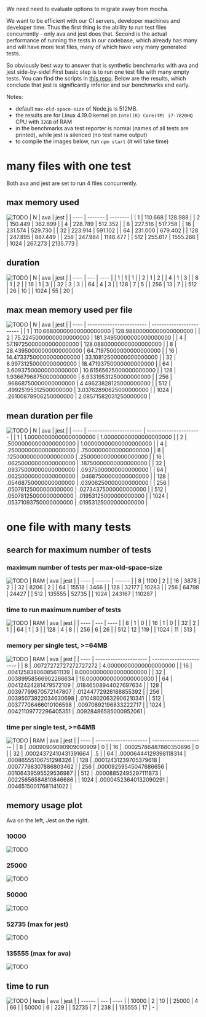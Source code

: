 We need need to evaluate options to migrate away from mocha.

We want to be efficient with our CI servers, developer machines and developer time.
Thus the first thing is the ability to run test files concurrently - only ava and jest does that.
Second is the actual performance of running the tests in our codebase, which already has many and will have more test files, many of which have very many generated tests.

So obviously best way to answer that is synthetic benchmarks with ava and jest side-by-side!
First basic step is to run one test file with many empty tests.
You can find the scripts in [this repo](todo).
Below are the results, which conclude that jest is significantly inferior and our benchmarks end early.

Notes:
* default `max-old-space-size` of Node.js is 512MB.
* the results are for Linux 4.19.0 kernel on `Intel(R) Core(TM) i7-7820HQ` CPU with `32GB` of RAM
* in the benchmarks ava test reporter is normal (names of all tests are printed), while jest is silenced (no test name output)
* to compile the images below, run `npm start` (it will take time)

# many files with one test

Both ava and jest are set to run 4 files concurrently.

## max memory used

![TODO](memory.png)
| N    | ava     | jest     |
| ---- | ------- | -------- |
| 1    | 110.668 | 128.988  |
| 2    | 150.449 | 362.699  |
| 4    | 228.789 | 512.352  |
| 8    | 227.516 | 517.758  |
| 16   | 231.574 | 529.730  |
| 32   | 223.914 | 591.102  |
| 64   | 231.000 | 679.402  |
| 128  | 247.895 | 887.449  |
| 256  | 247.984 | 1148.477 |
| 512  | 255.617 | 1555.266 |
| 1024 | 267.273 | 2135.773 |

## duration

![TODO](multifile-duration.png)
| N    | ava | jest |
| ---- | --- | ---- |
| 1    | 1   | 1    |
| 2    | 1   | 2    |
| 4    | 1   | 3    |
| 8    | 1   | 2    |
| 16   | 1   | 3    |
| 32   | 3   | 3    |
| 64   | 4   | 3    |
| 128  | 7   | 5    |
| 256  | 13  | 7    |
| 512  | 26  | 10   |
| 1024 | 55  | 20   |

## max mean memory used per file

![TODO](memory-per-file.png)
| N    | ava                      | jest                     |
| ---- | ------------------------ | ------------------------ |
| 1    | 110.66800000000000000000 | 128.98800000000000000000 |
| 2    | 75.22450000000000000000  | 181.34950000000000000000 |
| 4    | 57.19725000000000000000  | 128.08800000000000000000 |
| 8    | 28.43950000000000000000  | 64.71975000000000000000  |
| 16   | 14.47337500000000000000  | 33.10812500000000000000  |
| 32   | 6.99731250000000000000   | 18.47193750000000000000  |
| 64   | 3.60937500000000000000   | 10.61565625000000000000  |
| 128  | 1.93667968750000000000   | 6.93319531250000000000   |
| 256  | .96868750000000000000    | 4.48623828125000000000   |
| 512  | .49925195312500000000    | 3.03762890625000000000   |
| 1024 | .26100878906250000000    | 2.08571582031250000000   |

## mean duration per file

![TODO](time-per-file.png)
| N    | ava                    | jest                   |
| ---- | ---------------------- | ---------------------- |
| 1    | 1.00000000000000000000 | 1.00000000000000000000 |
| 2    | .50000000000000000000  | 1.00000000000000000000 |
| 4    | .25000000000000000000  | .75000000000000000000  |
| 8    | .12500000000000000000  | .25000000000000000000  |
| 16   | .06250000000000000000  | .18750000000000000000  |
| 32   | .09375000000000000000  | .09375000000000000000  |
| 64   | .06250000000000000000  | .04687500000000000000  |
| 128  | .05468750000000000000  | .03906250000000000000  |
| 256  | .05078125000000000000  | .02734375000000000000  |
| 512  | .05078125000000000000  | .01953125000000000000  |
| 1024 | .05371093750000000000  | .01953125000000000000  |

# one file with many tests

## search for maximum number of tests

### maximum number of tests per max-old-space-size

![TODO](max-test-count.png)
| RAM  | ava    | jest   |
| ---- | ------ | ------ |
| 8    | 1100   | 2      |
| 16   | 3878   | 2      |
| 32   | 8206   | 2      |
| 64   | 15518  | 3466   |
| 128  | 32177  | 10283  |
| 256  | 64798  | 24427  |
| 512  | 135555 | 52735  |
| 1024 | 243167 | 110287 |

### time to run maximum number of tests

![TODO](duration.png)
| RAM  | ava | jest |
| ---- | --- | ---- |
| 8    | 1   | 0    |
| 16   | 1   | 0    |
| 32   | 2   | 1    |
| 64   | 1   | 3    |
| 128  | 4   | 8    |
| 256  | 6   | 26   |
| 512  | 12  | 119  |
| 1024 | 11  | 513  |

### memory per single test, >=64MB

![TODO](memory-per-test.png)
| RAM  | ava                   | jest                    |
| ---- | --------------------- | ----------------------- |
| 8    | .00727272727272727272 | 4.00000000000000000000  |
| 16   | .00412583806085611139 | 8.00000000000000000000  |
| 32   | .00389958566902266634 | 16.00000000000000000000 |
| 64   | .00412424281479572109 | .01846508944027697634   |
| 128  | .00397799670572147807 | .01244772926188855392   |
| 256  | .00395073922034630698 | .01048020632906210341   |
| 512  | .00377706466010106598 | .00970892196833222717   |
| 1024 | .00421109772296405351 | .00928486585000952061   |

### time per single test, >=64MB

![TODO](time-per-test.png)
| RAM  | ava                   | jest                  |
| ---- | --------------------- | --------------------- |
| 8    | .00090909090909090909 | 0                     |
| 16   | .00025786487880350696 | 0                     |
| 32   | .00024372410431391664 | .5                    |
| 64   | .00006444129398118314 | .00086555106751298326 |
| 128  | .00012431239705379618 | .00077798307886803462 |
| 256  | .00009259545047686656 | .00106439595529536987 |
| 512  | .00008852495297111873 | .00225656584810846686 |
| 1024 | .00004523640132090291 | .00465150017681141022 |

## memory usage plot

Ava on the left, Jest on the right.

### 10000

![TODO](plot-sidebyside-512-10000.png)

### 25000

![TODO](plot-sidebyside-512-25000.png)

### 50000

![TODO](plot-sidebyside-512-50000.png)

### 52735 (max for jest)

![TODO](plot-sidebyside-512-52735.png)

### 135555 (max for ava)

![TODO](plot-sidebyside-512-135555.png)

## time to run

![TODO](duration-512.png)
| tests  | ava | jest |
| ------ | --- | ---- |
| 10000  | 2   | 10   |
| 25000  | 4   | 66   |
| 50000  | 6   | 229  |
| 52735  | 7   | 238  |
| 135555 | 17  | -    |

